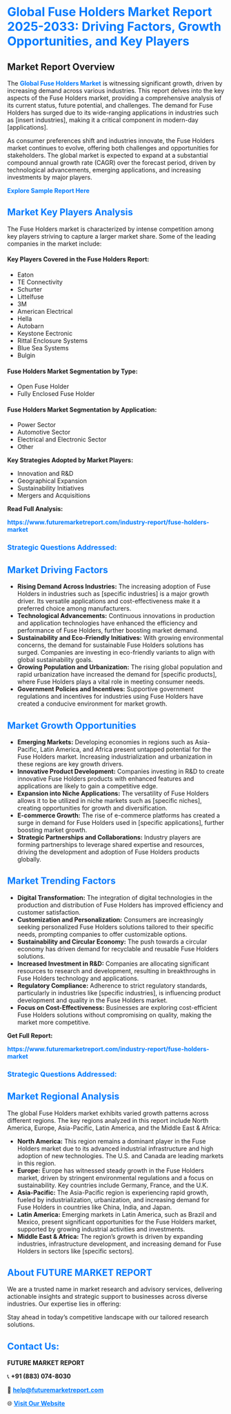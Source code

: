 <h1 style="color: #007BFF;">Global Fuse Holders Market Report 2025-2033: Driving Factors, Growth Opportunities, and Key Players</h1>

<section id="overview">
<h2>Market Report Overview</h2>
<p>The <a href="https://www.futuremarketreport.com/industry-report/fuse-holders-market" style="color: #007BFF; text-decoration: none;"><strong>Global Fuse Holders Market</strong></a> is witnessing significant growth, driven by increasing demand across various industries. This report delves into the key aspects of the Fuse Holders market, providing a comprehensive analysis of its current status, future potential, and challenges. The demand for Fuse Holders has surged due to its wide-ranging applications in industries such as [insert industries], making it a critical component in modern-day [applications].</p>
<p>As consumer preferences shift and industries innovate, the Fuse Holders market continues to evolve, offering both challenges and opportunities for stakeholders. The global market is expected to expand at a substantial compound annual growth rate (CAGR) over the forecast period, driven by technological advancements, emerging applications, and increasing investments by major players.</p>
</section>

<section id="overview">
<p><a href="https://www.futuremarketreport.com/request-sample/reportId=51622" style="color: #007BFF; text-decoration: none;"><strong>Explore Sample Report Here</strong></a></p>
</section>

<section id="key-players">
<h2 style="color: #007BFF;">Market Key Players Analysis</h2>
<p>The Fuse Holders market is characterized by intense competition among key players striving to capture a larger market share. Some of the leading companies in the market include:</p>
<h4>Key Players Covered in the Fuse Holders Report:</h4>
<ul><li>Eaton</li><li>TE Connectivity</li><li>Schurter</li><li>Littelfuse</li><li>3M</li><li>American Electrical</li><li>Hella</li><li>Autobarn</li><li>Keystone Eectronic</li><li>Rittal Enclosure Systems</li><li>Blue Sea Systems</li><li>Bulgin</li></ul>
<h4>Fuse Holders Market Segmentation by Type:</h4>
<ul><li>Open Fuse Holder</li><li>Fully Enclosed Fuse Holder</li></ul>

<h4>Fuse Holders Market Segmentation by Application:</h4>
<ul><li>Power Sector</li><li>Automotive Sector</li><li>Electrical and Electronic Sector</li><li>Other</li></ul>
<p><strong>Key Strategies Adopted by Market Players:</strong></p>
<ul>
<li>Innovation and R&D</li>
<li>Geographical Expansion</li>
<li>Sustainability Initiatives</li>
<li>Mergers and Acquisitions</li>
</ul>
</section>

<section>
<p><strong>Read Full Analysis: </strong></p><a href="https://www.futuremarketreport.com/industry-report/fuse-holders-market" style="color: #007BFF; text-decoration: none;"><strong>https://www.futuremarketreport.com/industry-report/fuse-holders-market</strong></a>
<h3 style="color: #007BFF;">Strategic Questions Addressed:</h3>
</section>

<section id="driving-factors">
<h2 style="color: #007BFF;">Market Driving Factors</h2>
<ul>
<li><strong>Rising Demand Across Industries:</strong> The increasing adoption of Fuse Holders in industries such as [specific industries] is a major growth driver. Its versatile applications and cost-effectiveness make it a preferred choice among manufacturers.</li>
<li><strong>Technological Advancements:</strong> Continuous innovations in production and application technologies have enhanced the efficiency and performance of Fuse Holders, further boosting market demand.</li>
<li><strong>Sustainability and Eco-Friendly Initiatives:</strong> With growing environmental concerns, the demand for sustainable Fuse Holders solutions has surged. Companies are investing in eco-friendly variants to align with global sustainability goals.</li>
<li><strong>Growing Population and Urbanization:</strong> The rising global population and rapid urbanization have increased the demand for [specific products], where Fuse Holders plays a vital role in meeting consumer needs.</li>
<li><strong>Government Policies and Incentives:</strong> Supportive government regulations and incentives for industries using Fuse Holders have created a conducive environment for market growth.</li>
</ul>
</section>

<section id="growth-opportunities">
<h2 style="color: #007BFF;">Market Growth Opportunities</h2>
<ul>
<li><strong>Emerging Markets:</strong> Developing economies in regions such as Asia-Pacific, Latin America, and Africa present untapped potential for the Fuse Holders market. Increasing industrialization and urbanization in these regions are key growth drivers.</li>
<li><strong>Innovative Product Development:</strong> Companies investing in R&D to create innovative Fuse Holders products with enhanced features and applications are likely to gain a competitive edge.</li>
<li><strong>Expansion into Niche Applications:</strong> The versatility of Fuse Holders allows it to be utilized in niche markets such as [specific niches], creating opportunities for growth and diversification.</li>
<li><strong>E-commerce Growth:</strong> The rise of e-commerce platforms has created a surge in demand for Fuse Holders used in [specific applications], further boosting market growth.</li>
<li><strong>Strategic Partnerships and Collaborations:</strong> Industry players are forming partnerships to leverage shared expertise and resources, driving the development and adoption of Fuse Holders products globally.</li>
</ul>
</section>

<section id="trending-factors">
<h2 style="color: #007BFF;">Market Trending Factors</h2>
<ul>
<li><strong>Digital Transformation:</strong> The integration of digital technologies in the production and distribution of Fuse Holders has improved efficiency and customer satisfaction.</li>
<li><strong>Customization and Personalization:</strong> Consumers are increasingly seeking personalized Fuse Holders solutions tailored to their specific needs, prompting companies to offer customizable options.</li>
<li><strong>Sustainability and Circular Economy:</strong> The push towards a circular economy has driven demand for recyclable and reusable Fuse Holders solutions.</li>
<li><strong>Increased Investment in R&D:</strong> Companies are allocating significant resources to research and development, resulting in breakthroughs in Fuse Holders technology and applications.</li>
<li><strong>Regulatory Compliance:</strong> Adherence to strict regulatory standards, particularly in industries like [specific industries], is influencing product development and quality in the Fuse Holders market.</li>
<li><strong>Focus on Cost-Effectiveness:</strong> Businesses are exploring cost-efficient Fuse Holders solutions without compromising on quality, making the market more competitive.</li>
</ul>
</section>

<section>
<p><strong>Get Full Report: </strong></p><a href="https://www.futuremarketreport.com/industry-report/fuse-holders-market" style="color: #007BFF; text-decoration: none;"><strong>https://www.futuremarketreport.com/industry-report/fuse-holders-market</strong></a>
<h3 style="color: #007BFF;">Strategic Questions Addressed:</h3>
</section>


<section id="regional-analysis">
<h2 style="color: #007BFF;">Market Regional Analysis</h2>
<p>The global Fuse Holders market exhibits varied growth patterns across different regions. The key regions analyzed in this report include North America, Europe, Asia-Pacific, Latin America, and the Middle East & Africa:</p>
<ul>
<li><strong>North America:</strong> This region remains a dominant player in the Fuse Holders market due to its advanced industrial infrastructure and high adoption of new technologies. The U.S. and Canada are leading markets in this region.</li>
<li><strong>Europe:</strong> Europe has witnessed steady growth in the Fuse Holders market, driven by stringent environmental regulations and a focus on sustainability. Key countries include Germany, France, and the U.K.</li>
<li><strong>Asia-Pacific:</strong> The Asia-Pacific region is experiencing rapid growth, fueled by industrialization, urbanization, and increasing demand for Fuse Holders in countries like China, India, and Japan.</li>
<li><strong>Latin America:</strong> Emerging markets in Latin America, such as Brazil and Mexico, present significant opportunities for the Fuse Holders market, supported by growing industrial activities and investments.</li>
<li><strong>Middle East & Africa:</strong> The region’s growth is driven by expanding industries, infrastructure development, and increasing demand for Fuse Holders in sectors like [specific sectors].</li>
</ul>
</section>

<footer>
<h2 style="color: #007BFF;">About FUTURE MARKET REPORT</h2>
<p>We are a trusted name in market research and advisory services, delivering actionable insights and strategic support to businesses across diverse industries. Our expertise lies in offering:</p>

<p>Stay ahead in today’s competitive landscape with our tailored research solutions.</p>

<h2 style="color: #007BFF;">Contact Us:</h2>
<p><strong>FUTURE MARKET REPORT</strong></p>
<p>📞 <strong>+91 (883) 074-8030</strong></p>
<p>📧 <strong><a href="mailto:help@futuremarketreport.com" style="color: #007BFF;">help@futuremarketreport.com</a></strong></p>
<p>🌐 <strong><a href="https://www.futuremarketreport.com/" style="color: #007BFF;">Visit Our Website</a></strong></p>
</footer>